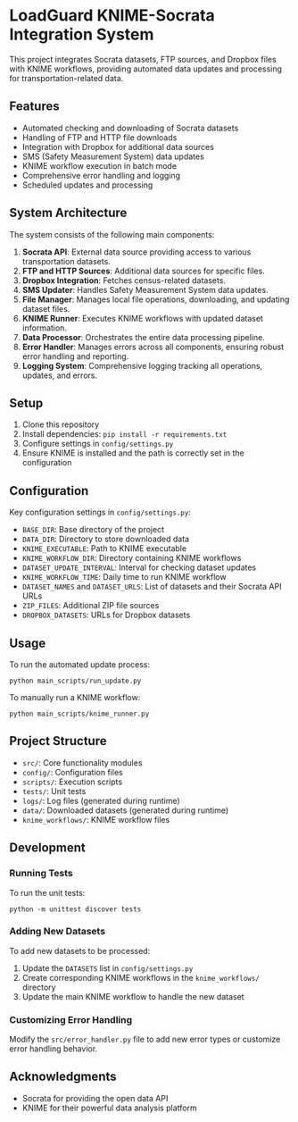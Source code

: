 # LoadGuard KNIME-Socrata Integration System

This project integrates Socrata datasets, FTP sources, and Dropbox files with KNIME workflows, providing automated data updates and processing for transportation-related data.

## Features

- Automated checking and downloading of Socrata datasets
- Handling of FTP and HTTP file downloads
- Integration with Dropbox for additional data sources
- SMS (Safety Measurement System) data updates
- KNIME workflow execution in batch mode
- Comprehensive error handling and logging
- Scheduled updates and processing

## System Architecture

The system consists of the following main components:

1. **Socrata API**: External data source providing access to various transportation datasets.
2. **FTP and HTTP Sources**: Additional data sources for specific files.
3. **Dropbox Integration**: Fetches census-related datasets.
4. **SMS Updater**: Handles Safety Measurement System data updates.
5. **File Manager**: Manages local file operations, downloading, and updating dataset files.
6. **KNIME Runner**: Executes KNIME workflows with updated dataset information.
7. **Data Processor**: Orchestrates the entire data processing pipeline.
8. **Error Handler**: Manages errors across all components, ensuring robust error handling and reporting.
9. **Logging System**: Comprehensive logging tracking all operations, updates, and errors.

## Setup

1. Clone this repository
2. Install dependencies: `pip install -r requirements.txt`
3. Configure settings in `config/settings.py`
4. Ensure KNIME is installed and the path is correctly set in the configuration

## Configuration

Key configuration settings in `config/settings.py`:

- `BASE_DIR`: Base directory of the project
- `DATA_DIR`: Directory to store downloaded data
- `KNIME_EXECUTABLE`: Path to KNIME executable
- `KNIME_WORKFLOW_DIR`: Directory containing KNIME workflows
- `DATASET_UPDATE_INTERVAL`: Interval for checking dataset updates
- `KNIME_WORKFLOW_TIME`: Daily time to run KNIME workflow
- `DATASET_NAMES` and `DATASET_URLS`: List of datasets and their Socrata API URLs
- `ZIP_FILES`: Additional ZIP file sources
- `DROPBOX_DATASETS`: URLs for Dropbox datasets

## Usage

To run the automated update process:

```
python main_scripts/run_update.py
```

To manually run a KNIME workflow: 

```
python main_scripts/knime_runner.py
```

## Project Structure

- `src/`: Core functionality modules
- `config/`: Configuration files
- `scripts/`: Execution scripts
- `tests/`: Unit tests
- `logs/`: Log files (generated during runtime)
- `data/`: Downloaded datasets (generated during runtime)
- `knime_workflows/`: KNIME workflow files

## Development

### Running Tests

To run the unit tests:

```
python -m unittest discover tests
```

### Adding New Datasets

To add new datasets to be processed:

1. Update the `DATASETS` list in `config/settings.py`
2. Create corresponding KNIME workflows in the `knime_workflows/` directory
3. Update the main KNIME workflow to handle the new dataset

### Customizing Error Handling

Modify the `src/error_handler.py` file to add new error types or customize error handling behavior.

## Acknowledgments

- Socrata for providing the open data API
- KNIME for their powerful data analysis platform

